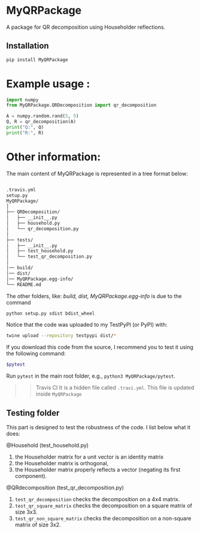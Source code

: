 # MyQRPackage

A package for QR decomposition using Householder reflections.

## Installation

```bash
pip install MyQRPackage
```

# Example usage :
```python
import numpy 
from MyQRPackage.QRDecomposition import qr_decomposition

A = numpy.random.rand(5, 5)
Q, R = qr_decomposition(A)
print("Q:", Q)
print("R:", R)
```

# Other information:

The main content of MyQRPackage is represented in a tree format below:

```markdown

.travis.yml
setup.py
MyQRPackage/
│
├── QRDecomposition/
│   ├── __init__.py
│   ├── household.py
│   └── qr_decomposition.py
│
├── tests/
│   ├── __init__.py
│   ├── test_household.py
│   └── test_qr_decomposition.py
│
│── build/
│── dist/
│── MyQRPackage.egg-info/
└── README.md
```

The other folders, like: *build, dist, MyQRPackage.egg-info* is due to the command 
```bash
python setup.py sdist bdist_wheel
```
Notice that the code was uploaded to my TestPyPI (or PyPI) with:

```bash
twine upload --repository testpypi dist/*
```

If you download this code from the source, I recommend you to test it using the following command:
```bash
$pytest
```
Run `pytest` in the main root folder, e.g., `python3 MyQRPackage/pytest`. 


>> Travis CI
It is a hidden file called `.travi.yml`. This file is updated inside `MyQRPackage`


## Testing folder 
This part is designed to test the robustness of the code. 
I list below what it does: 

@Household (test_household.py)
1. the Householder matrix for a unit vector is an identity matrix
2. the Householder matrix is orthogonal,
3. the Householder matrix properly reflects a vector (negating its first component).

@QRdecomposition (test_qr_decomposition.py)
1. `test_qr_decomposition` checks the decomposition on a 4x4 matrix.
2. `test_qr_square_matrix` checks the decomposition on a square matrix of size 3x3.
3. `test_qr_non_square_matrix` checks the decomposition on a non-square matrix of size 3x2.
